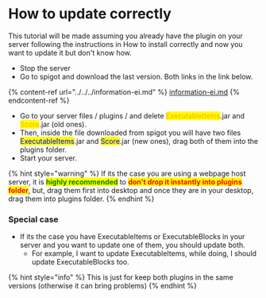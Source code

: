 # How to update correctly

This tutorial will be made assuming you already have the plugin on your server following the instructions in How to install correctly and now you want to update it but don't know how.

* Stop the server
* Go to spigot and download the last version. Both links in the link below.

{% content-ref url="../../../information-ei.md" %}
[information-ei.md](../../../information-ei.md)
{% endcontent-ref %}

* Go to your server files / plugins / and delete <mark style="color:orange;">ExecutableItems</mark>.jar and <mark style="color:orange;">Score</mark>.jar (old ones).
* Then, inside the file downloaded from spigot you will have two files <mark style="color:blue;">ExecutableItems</mark>.jar and <mark style="color:blue;">Score</mark>.jar (new ones), drag both of them into the plugins folder.&#x20;
* Start your server.

{% hint style="warning" %}
If its the case you are using a webpage host server, it is <mark style="color:green;">**highly recommended**</mark> to <mark style="color:red;">**don't drop it instantly into plugins folder**</mark>, but, drag them first into desktop and once they are in your desktop, drag them into plugins folder.
{% endhint %}

### Special case

* If its the case you have ExecutableItems or ExecutableBlocks in your server and you want to update one of them, you should update both.
  * For example, I want to update ExecutableItems, while doing, I should update ExecutableBlocks too.

{% hint style="info" %}
This is just for keep both plugins in the same versions (otherwise it can bring problems)
{% endhint %}


